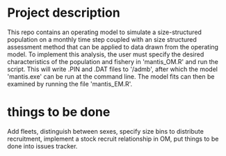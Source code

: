 # Project description

This repo contains an operating model to simulate a size-structured population on a monthly time step coupled with an size structured assessment method that can be applied to data drawn from the operating model. To implement this analysis, the user must specify the desired characteristics of the population and fishery in 'mantis_OM.R' and run the script. This will write .PIN and .DAT files to '/admb', after which the model 'mantis.exe' can be run at the command line. The model fits can then be examined by running the file 'mantis_EM.R'.

# things to be done

Add fleets, distinguish between sexes, specify size bins to distribute recruitment, implement a stock recruit relationship in OM, put things to be done into issues tracker.
